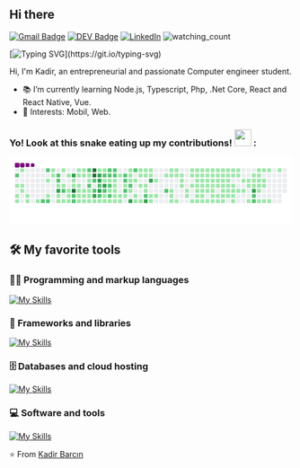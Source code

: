 ## Hi there
[![Gmail Badge](https://img.shields.io/badge/-Gmail-c14438?style=flat-square&logo=Gmail&logoColor=white&link=mailto:contact@thekadir.com)](mailto:contact@thekadir.com)
[![DEV Badge](https://img.shields.io/badge/-DEV.to-000?style=flat-square&logo=dev.to&logoColor=white&link=https://dev.to/cruznadin)](https://dev.to/cruznadin)
<a href="https://linkedin.com/in/kadir-barcin/" target="_blank"><img src="https://img.shields.io/badge/LinkedIn-%230077B5.svg?&style=flat-square&logo=linkedin&logoColor=white" alt="LinkedIn"></a>
<img src="https://komarev.com/ghpvc/?username=CruzNadin&color=brightgreen" alt="watching_count" />

[![Typing SVG](https://readme-typing-svg.herokuapp.com/?lines=I+am+Kadir;Welcome+to+my+github+profile.)](https://git.io/typing-svg)

Hi, I'm Kadir, an entrepreneurial and passionate Computer engineer student.

- :books: I’m currently learning Node.js, Typescript, Php, .Net Core, React and React Native, Vue.
- :pushpin: Interests: Mobil, Web.

### Yo! Look at this snake eating up my contributions! <img src= "https://c.tenor.com/BczFoyx41WoAAAAj/swallowed-the-mighty-ones.gif" width= "30" height= "30">  :
  
![snake gif](https://raw.githubusercontent.com/CruzNadin/cruznadin/main/github-contribution-grid-snake.gif)

## 🛠️ My favorite tools

### 👨‍💻 Programming and markup languages
[![My Skills](https://skillicons.dev/icons?i=ts,js,nodejs,react,vue,next,html,css,tailwind,swift,androidstudio,kotlin,go,deno)](https://github.com/CruzNadin)

### 🧰 Frameworks and libraries
[![My Skills](https://skillicons.dev/icons?i=react,electron,express,arduino,webpack,vite,bootstrap,materialui,docker,github,jest,jquery,kafka,wordpress,electron)]([https://skillicons.dev](https://github.com/CruzNadin))

### 🗄️ Databases and cloud hosting
[![My Skills](https://skillicons.dev/icons?i=aws,gcp,netlify,azure,heroku,vercel,postgres,sqlite,mysql,mongodb)](https://github.com/CruzNadin)

### 💻 Software and tools
[![My Skills](https://skillicons.dev/icons?i=vscode,visualstudio,androidstudio,linux,atom,codepen,postman,xd,figma,stackoverflow)](https://github.com/CruzNadin)

⭐️ From [Kadir Barcın](https://github.com/CruzNadin)
